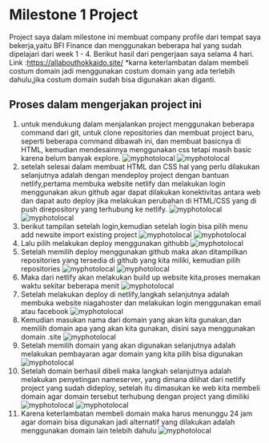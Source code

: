 # Milestone 1 Project
Project saya dalam milestone ini membuat company profile dari tempat saya bekerja,yaitu BFI Finance dan menggunakan beberapa hal yang sudah dipelajari dari week 1 - 4. Berikut hasil dari pengerjaan saya selama 4 hari.
Link :https://allabouthokkaido.site/
*karna keterlambatan dalam membeli costum domain jadi menggunakan costum domain yang ada terlebih dahulu,jika costum domain sudah bisa digunakan akan diganti.

## Proses dalam mengerjakan project ini
1. untuk mendukung dalam menjalankan project menggunakan beberapa command dari git, untuk clone repositories dan membuat project baru, seperti beberapa command dibawah ini, dan membuat basicnya di HTML, kemudian mendesainnya menggunakan css tetapi masih basic karena belum banyak explore.
![myphotolocal](Documentation/1.png)
![myphotolocal](Documentation/2.png)
2. setelah selesai dalam membuat HTML dan CSS hal yang perlu dilakukan selanjutnya adalah dengan mendeploy project dengan bantuan netlify,pertama membuka website netlify dan melakukan login menggunakan akun github agar dapat dilakukan konektivitas antara web dan dapat auto deploy jika melakukan perubahan di HTML/CSS yang di push direpository yang terhubung ke netlify.
![myphotolocal](Documentation/3.png)
![myphotolocal](Documentation/4.png)
3. berikut tampilan setelah login,kemudian setelah login bisa pilih menu add newsite import existing project
![myphotolocal](Documentation/5.png)
![myphotolocal](Documentation/6.png)
4. Lalu pilih melakukan deploy menggunakan githubb
![myphotolocal](Documentation/7.png)
5. Setelah memilih deploy menggunakan github maka akan ditampilkan repositories yang tersedia di github yang kita miliki, kemudian pilih repositories
![myphotolocal](Documentation/8.png)
![myphotolocal](Documentation/9.png)
6. Maka dari netlify akan melakukan build up website kita,proses memakan waktu sekitar beberapa menit
![myphotolocal](Documentation/10.png)
7. Setelah melakukan deploy di netlify,langkah selanjutnya adalah membuka website niagahoster dan melakukan login menggunakan email atau facebook
![myphotolocal](Documentation/11.png)
8. Kemudian masukan nama dari domain yang akan kita gunakan,dan memilih domain apa yang akan kita gunakan, disini saya menggunakan domain .site
![myphotolocal](Documentation/12.png)
9. Setelah memilih domain yang akan digunakan selanjutnya adalah melakukan pembayaran agar domain yang kita pilih bisa digunakan
![myphotolocal](Documentation/13.png)
10. Setelah domain berhasil dibeli maka langkah selanjutnya adalah melakukan penyetingan nameserver, yang dimana dilihat dari netlify project yang sudah dideploy, setelah itu dimasukan ke web kita membeli domain agar domain tersebut terhubung dengan project yang dimiliki
![myphotolocal](Documentation/14.png)
![myphotolocal](Documentation/15.png)
11. Karena keterlambatan membeli domain maka harus menunggu 24 jam agar domain bisa digunakan jadi alternatif yang dilakukan adalah menggunakan domain lain telebih dahulu
![myphotolocal](Documentation/16.png)


